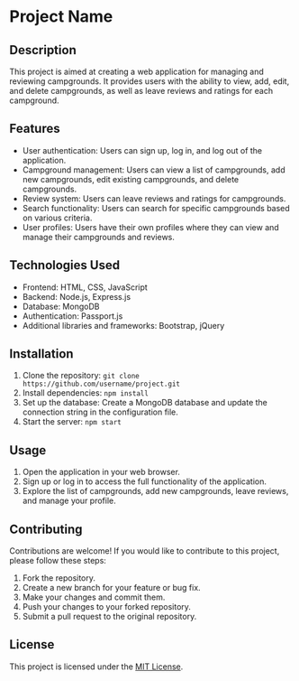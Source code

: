 # Project Name

## Description

This project is aimed at creating a web application for managing and reviewing campgrounds. It provides users with the ability to view, add, edit, and delete campgrounds, as well as leave reviews and ratings for each campground.

## Features

- User authentication: Users can sign up, log in, and log out of the application.
- Campground management: Users can view a list of campgrounds, add new campgrounds, edit existing campgrounds, and delete campgrounds.
- Review system: Users can leave reviews and ratings for campgrounds.
- Search functionality: Users can search for specific campgrounds based on various criteria.
- User profiles: Users have their own profiles where they can view and manage their campgrounds and reviews.

## Technologies Used

- Frontend: HTML, CSS, JavaScript
- Backend: Node.js, Express.js
- Database: MongoDB
- Authentication: Passport.js
- Additional libraries and frameworks: Bootstrap, jQuery

## Installation

1. Clone the repository: `git clone https://github.com/username/project.git`
2. Install dependencies: `npm install`
3. Set up the database: Create a MongoDB database and update the connection string in the configuration file.
4. Start the server: `npm start`

## Usage

1. Open the application in your web browser.
2. Sign up or log in to access the full functionality of the application.
3. Explore the list of campgrounds, add new campgrounds, leave reviews, and manage your profile.

## Contributing

Contributions are welcome! If you would like to contribute to this project, please follow these steps:

1. Fork the repository.
2. Create a new branch for your feature or bug fix.
3. Make your changes and commit them.
4. Push your changes to your forked repository.
5. Submit a pull request to the original repository.

## License

This project is licensed under the [MIT License](https://opensource.org/licenses/MIT).
